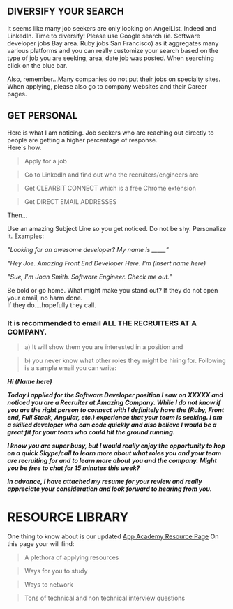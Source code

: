 
## DIVERSIFY YOUR SEARCH

It seems like many job seekers are only looking on AngelList, Indeed and LinkedIn.  Time to diversify!  Please use Google search 
(ie. Software developer jobs Bay area.  Ruby jobs San Francisco) as it aggregates many various platforms and you can really 
customize your search based on the type of job you are seeking, area, date job was posted.  When searching click on the blue bar.

Also, remember...Many companies do not put their jobs on specialty sites.  When applying, please also go to company websites and 
their Career pages.

## GET PERSONAL

Here is what I am noticing.  Job seekers who are reaching out directly to people are getting a higher percentage of response.  
Here's how.

> Apply for a job

> Go to LinkedIn and find out who the recruiters/engineers are

> Get CLEARBIT CONNECT which is a free Chrome extension

> Get DIRECT EMAIL ADDRESSES

Then...

Use an amazing Subject Line so you get noticed.  Do not be shy.  Personalize it.  Examples:

*"Looking for an awesome developer?  My name is _____"*

*"Hey Joe.  Amazing Front End Developer Here.  I'm (insert name here)*

*"Sue, I'm Joan Smith.  Software Engineer.  Check me out."*

Be bold or go home.  What might make you stand out?  If they do not open your email, no harm done.  
If they do....hopefully they call.

### It is recommended to email ALL THE RECRUITERS AT A COMPANY.  

> a) It will show them you are interested in a position and 

> b) you never know what other roles they might be hiring for.  Following is a sample email you can write:

**_Hi (Name here)_**

**_Today I applied for the Software Developer position I saw on XXXXX and noticed you are a Recruiter at Amazing Company.  While I do 
not know if you are the right person to connect with I definitely have the  (Ruby, Front end, Full Stack, Angular, etc.) experience 
that your team is seeking.  I am a skilled developer who can code quickly and also believe I would be a great fit for 
your team who could hit the ground running._**

**_I know you are super busy, but I would really enjoy the opportunity to hop on a quick Skype/call to learn more about what 
roles you and your team are recruiting for and to learn more about you and the company.  Might you be free to chat for 15 minutes 
this week?_**

**_In advance, I have attached my resume for your review and really appreciate your consideration and look forward 
to hearing from you._**

# RESOURCE LIBRARY

One thing to know about is our updated [App Academy Resource Page](https://docs.google.com/document/d/11hHOGz3UOpGIbWu4cQoWF8bqeobO5YOobmUgVNqEL_o/edit)  On this page your will find:

> A plethora of applying resources

> Ways for you to study

> Ways to network

> Tons of technical and non technical interview questions

